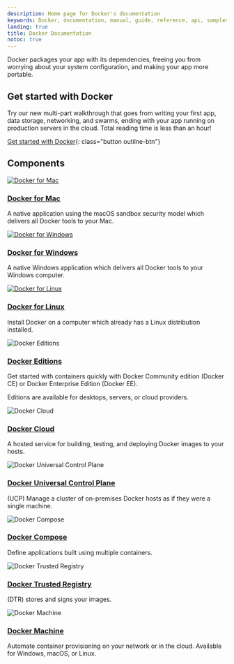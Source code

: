 ```yaml
---
description: Home page for Docker's documentation
keywords: Docker, documentation, manual, guide, reference, api, samples
landing: true
title: Docker Documentation
notoc: true
---
```


Docker packages your app with its dependencies, freeing you from worrying about
your system configuration, and making your app more portable.

## Get started with Docker

Try our new multi-part walkthrough that goes from writing your first app,
data storage, networking, and swarms, ending with your app running on
production servers in the cloud. Total reading time is less than an hour!

[Get started with Docker](/get-started/){: class="button outilne-btn"}

## Components

<div class="component-container">
    <div class="row">
        <div class="col-sm-4 col-md-12 col-lg-3 block">
            <div class="component">
                <div class="component-icon">
                    <a href="docker-for-mac/"> <img src="../images/apple_48.svg" alt="Docker for Mac"> </a>
                </div>
                <h3 id="docker-for-mac"><a href="docker-for-mac/">Docker for Mac</a></h3>
                <p>A native application using the macOS sandbox security model which delivers all Docker tools to your Mac.</p>
            </div>
        </div>
        <div class="col-sm-4 col-md-12 col-lg-3 block">
            <div class="component">
                <div class="component-icon">
                    <a href="docker-for-windows/"> <img src="../images/windows_48.svg" alt="Docker for Windows"> </a>
                </div>
                <h3 id="docker-for-windows"><a href="docker-for-windows/">Docker for Windows</a></h3>
                <p>A native Windows application which delivers all Docker tools to your Windows computer.</p>
            </div>
        </div>
        <div class="col-sm-4 col-md-12 col-lg-3 block">
            <div class="component">
                <div class="component-icon">
                    <a href="/engine/installation/linux/ubuntu/"> <img src="../images/linux_48.svg" alt="Docker for Linux"> </a>
                </div>
                <h3 id="docker-for-linux"><a href="/engine/installation/linux/ubuntu/">Docker for Linux</a></h3>
                <p>Install Docker on a computer which already has a Linux distribution installed.</p>
            </div>
        </div>
        <!--components-full-width-->
        <div class="col-md-12">
            <!--editions-->
            <div class="component-full">
                <div class="component-full-icon">
                    <img src="../images/engine_48.svg" alt="Docker Editions">
                </div>
                <div class="component-full-copy">
                    <h3 id="docker-engine"><a href="engine/installation/">Docker Editions</a></h3>
                    <p>Get started with containers quickly with Docker Community edition (Docker CE)
                       or Docker Enterprise Edition (Docker EE).</p>
		            <p>Editions are available for desktops, servers, or cloud providers.</p>
                </div>
            </div>
            <!--cloud-->
            <div class="component-full">
                <div class="component-full-icon">
                    <img src="../images/cloud_48.svg" alt="Docker Cloud">
                </div>
                <div class="component-full-copy">
                    <h3 id="docker-cloud"><a href="docker-cloud/">Docker Cloud</a></h3>
                    <p>A hosted service for building, testing, and deploying Docker images to your hosts.</p>
                </div>
            </div>
            <!--UCP-->
            <div class="component-full">
                <div class="component-full-icon">
                    <img src="../images/UCP_48.svg" alt="Docker Universal Control Plane">
                </div>
                <div class="component-full-copy">
                    <h3 id="docker-cloud"><a href="datacenter/ucp/1.1/overview/">Docker Universal Control Plane</a></h3>
                    <p>(UCP) Manage a cluster of on-premises Docker hosts as if they were a single machine.</p>
                </div>
            </div>
            <!--compose-->
            <div class="component-full">
                <div class="component-full-icon">
                    <img src="../images/compose_48.svg" alt="Docker Compose">
                </div>
                <div class="component-full-copy">
                    <h3 id="docker-cloud"><a href="compose/overview/">Docker Compose</a></h3>
                    <p>Define applications built using multiple containers.</p>
                </div>
            </div>
            <!--hub-->
            <!-- <div class="component-full">
                <div class="component-full-icon">
                    <img src="../images/hub_48.svg" alt="Docker Hub">
                </div>
                <div class="component-full-copy">
                    <h3 id="docker-cloud"><a href="docker-hub/overview/">Docker Hub</a></h3>
                    <p>A hosted registry service for managing and building images.</p>
                </div>
            </div> -->
            <!--dtr-->
            <div class="component-full">
                <div class="component-full-icon">
                    <img src="../images/dtr_48.svg" alt="Docker Trusted Registry">
                </div>
                <div class="component-full-copy">
                    <h3 id="docker-cloud"><a href="docker-trusted-registry/">Docker Trusted Registry</a></h3>
                    <p>(DTR) stores and signs your images.</p>
                </div>
            </div>
            <!--machine-->
            <div class="component-full">
                <div class="component-full-icon">
                    <img src="../images/machine_48.svg" alt="Docker Machine">
                </div>
                <div class="component-full-copy">
                    <h3 id="docker-cloud"><a href="machine/install-machine/">Docker Machine</a></h3>
                    <p>Automate container provisioning on your network or in the cloud. Available for Windows, macOS, or Linux.</p>
                </div>
            </div>
            <!-- end col-12-->
        </div>
        <!-- end component-container-->
    </div>
</div>
